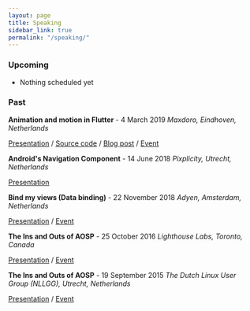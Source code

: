 ```yaml
---
layout: page
title: Speaking
sidebar_link: true
permalink: "/speaking/"
---
```


### Upcoming
- Nothing scheduled yet

### Past
**Animation and motion in Flutter** - 4 March 2019
_Maxdoro, Eindhoven, Netherlands_ 

[Presentation](https://bit.ly/2P5f7au) / [Source code](https://github.com/mrmitew/flutter_animation_motion) / [Blog post](https://bit.ly/2D9hFQc) / [Event](https://www.meetup.com/gdg-nl/events/258734967/)

**Android's Navigation Component** - 14 June 2018
_Pixplicity, Utrecht, Netherlands_

[Presentation](https://bit.ly/2UkG77a)

**Bind my views (Data binding)** - 22 November 2018
_Adyen, Amsterdam, Netherlands_

[Presentation](https://bit.ly/2KxM80m) / [Event](https://www.meetup.com/dutch-aug/events/256100316/)

**The Ins and Outs of AOSP** - 25 October 2016
_Lighthouse Labs, Toronto, Canada_

[Presentation](https://bit.ly/2VL5iRG) / [Event](https://www.meetup.com/ToAndroidDev/events/234091122/)

**The Ins and Outs of AOSP** - 19 September 2015
_The Dutch Linux User Group (NLLGG), Utrecht, Netherlands_

[Presentation](https://bit.ly/2VL5iRG) / [Event](https://nllgg.nl/bijeenkomst/20150919)